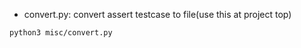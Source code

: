 - convert.py: convert assert testcase to file(use this at project top)

```
python3 misc/convert.py
```